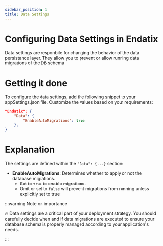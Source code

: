 ```yaml
---
sidebar_position: 1
title: Data Settings
---
```


# Configuring Data Settings in Endatix

Data settings are responbile for changing the behavior of the data persistance layer. They allow you to prevent or allow running data migrations of the DB schema

# Getting it done

To configure the data settings, add the following snippet to your appSettings.json file. Customize the values based on your requirements:

```json
"Endatix": {
    "Data": {
        "EnableAutoMigrations": true
    },
}

```

# Explanation

The settings are defined within the `"Data": {...}` section:

- **EnableAutoMigrations**: Determines whether to apply or not the database migrations.
    - Set to `true` to enable migrations.
    - Omit or set to `false` will prevent migrations from running unless explicitly set to true

:::warning Note on importance
 
:fire: Data settings are a critical part of your deployment strategy. You should carefully decide when and if data migrations are executed to ensure your database schema is properly managed according to your application's needs.

:::